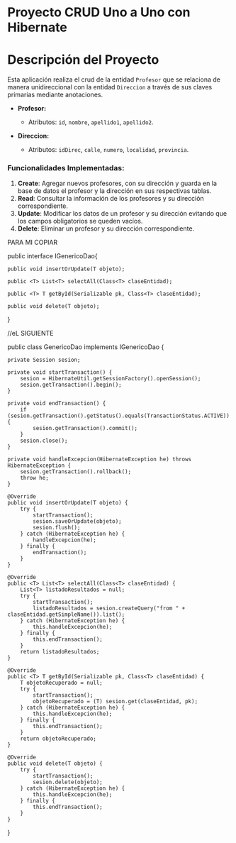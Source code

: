 
# Proyecto CRUD Uno a Uno con Hibernate

# Descripción del Proyecto

Esta aplicación realiza el crud de la entidad `Profesor` que se relaciona de manera unidireccional con la entidad  `Direccion` a través de sus claves primarias mediante anotaciones. 

- **Profesor:**  
  - Atributos: `id`, `nombre`, `apellido1`, `apellido2`.

- **Direccion:**  
  - Atributos: `idDirec`, `calle`, `numero`, `localidad`, `provincia`.

### Funcionalidades Implementadas:

1. **Create**: Agregar nuevos profesores, con su dirección y guarda en la base de datos el profesor y la dirección en sus respectivas tablas.
2. **Read**: Consultar la información de los profesores y su dirección correspondiente.
3. **Update**: Modificar los datos de un profesor y su dirección evitando que los campos obligatorios se queden vacíos.
4. **Delete**: Eliminar un profesor y su dirección correspondiente.


PARA MI COPIAR

public interface IGenericoDao<T>{

    public void insertOrUpdate(T objeto);

    public <T> List<T> selectAll(Class<T> claseEntidad);

    public <T> T getById(Serializable pk, Class<T> claseEntidad);

    public void delete(T objeto);
}


//eL SIGUIENTE

public class GenericoDao<T> implements IGenericoDao<T> {

    private Session sesion;

    private void startTransaction() {
        sesion = HibernateUtil.getSessionFactory().openSession();
        sesion.getTransaction().begin();
    }

    private void endTransaction() {
        if (sesion.getTransaction().getStatus().equals(TransactionStatus.ACTIVE)) {
            sesion.getTransaction().commit();
        }
        sesion.close();
    }

    private void handleExcepcion(HibernateException he) throws HibernateException {
        sesion.getTransaction().rollback();
        throw he;
    }

    @Override
    public void insertOrUpdate(T objeto) {
        try {
            startTransaction();
            sesion.saveOrUpdate(objeto);
            sesion.flush();
        } catch (HibernateException he) {
            handleExcepcion(he);
        } finally {
            endTransaction();
        }
    }

    @Override
    public <T> List<T> selectAll(Class<T> claseEntidad) {
        List<T> listadoResultados = null;
        try {
            startTransaction();
            listadoResultados = sesion.createQuery("from " + claseEntidad.getSimpleName()).list();
        } catch (HibernateException he) {
            this.handleExcepcion(he);
        } finally {
            this.endTransaction();
        }
        return listadoResultados;
    }

    @Override
    public <T> T getById(Serializable pk, Class<T> claseEntidad) {
        T objetoRecuperado = null;
        try {
            startTransaction();
            objetoRecuperado = (T) sesion.get(claseEntidad, pk);
        } catch (HibernateException he) {
            this.handleExcepcion(he);
        } finally {
            this.endTransaction();
        }
        return objetoRecuperado;
    }

    @Override
    public void delete(T objeto) {
        try {
            startTransaction();
            sesion.delete(objeto);
        } catch (HibernateException he) {
            this.handleExcepcion(he);
        } finally {
            this.endTransaction();
        }
    }
}




